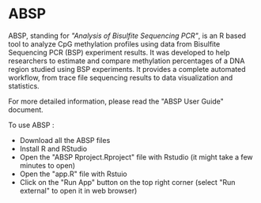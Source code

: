 # ABSP
ABSP, standing for *"Analysis of Bisulfite Sequencing PCR"*, is an R based tool to analyze CpG methylation profiles using data from Bisulfite Sequencing PCR (BSP) experiment results. 
It was developed to help researchers to estimate and compare methylation percentages of a DNA region studied using BSP experiments. 
It provides a complete automated workflow, from trace file sequencing results to data visualization and statistics.

For more detailed information, please read the "ABSP User Guide" document.

To use ABSP :

* Download all the ABSP files
* Install R and RStudio
* Open the "ABSP Rproject.Rproject" file with Rstudio (it might take a few minutes to open)
* Open the "app.R" file with Rstuio
* Click on the "Run App" button on the top right corner (select "Run external" to open it in web browser)
